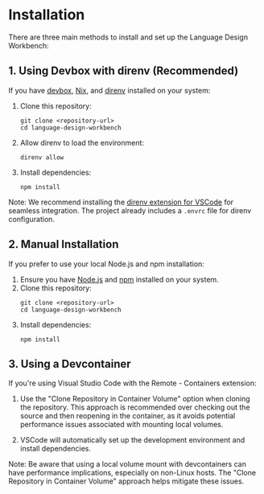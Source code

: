 # Installation

There are three main methods to install and set up the Language Design Workbench:

## 1. Using Devbox with direnv (Recommended)

If you have [devbox](https://www.jetpack.io/devbox/), [Nix](https://nixos.org/),
and [direnv](https://direnv.net/) installed on your system:

1. Clone this repository:
    ```
    git clone <repository-url>
    cd language-design-workbench
    ```
2. Allow direnv to load the environment:
    ```
    direnv allow
    ```
3. Install dependencies:
    ```
    npm install
    ```

Note: We recommend installing the [direnv extension for
VSCode](https://marketplace.visualstudio.com/items?itemName=mkhl.direnv) for
seamless integration. The project already includes a `.envrc` file for direnv
configuration.

## 2. Manual Installation

If you prefer to use your local Node.js and npm installation:

1. Ensure you have [Node.js](https://nodejs.org/) and [npm](https://www.npmjs.com/) installed on your system.
2. Clone this repository:
    ```
    git clone <repository-url>
    cd language-design-workbench
    ```
3. Install dependencies:
    ```
    npm install
    ```

## 3. Using a Devcontainer

If you're using Visual Studio Code with the Remote - Containers extension:

1. Use the "Clone Repository in Container Volume" option when cloning the
   repository. This approach is recommended over checking out the source and then
   reopening in the container, as it avoids potential performance issues associated
   with mounting local volumes.

2. VSCode will automatically set up the development environment and install
   dependencies.

Note: Be aware that using a local volume mount with devcontainers can have
performance implications, especially on non-Linux hosts. The "Clone Repository
in Container Volume" approach helps mitigate these issues.

